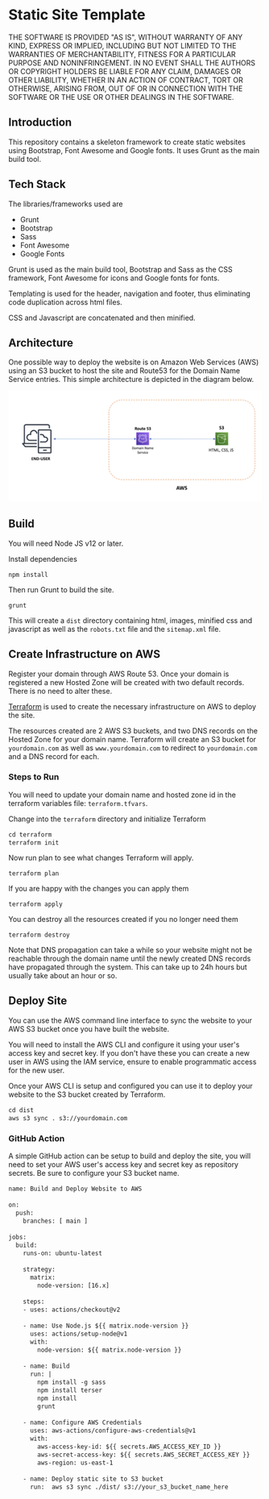 # Static Site Template

THE SOFTWARE IS PROVIDED "AS IS", WITHOUT WARRANTY OF ANY KIND, EXPRESS OR
IMPLIED, INCLUDING BUT NOT LIMITED TO THE WARRANTIES OF MERCHANTABILITY,
FITNESS FOR A PARTICULAR PURPOSE AND NONINFRINGEMENT. IN NO EVENT SHALL THE
AUTHORS OR COPYRIGHT HOLDERS BE LIABLE FOR ANY CLAIM, DAMAGES OR OTHER
LIABILITY, WHETHER IN AN ACTION OF CONTRACT, TORT OR OTHERWISE, ARISING FROM,
OUT OF OR IN CONNECTION WITH THE SOFTWARE OR THE USE OR OTHER DEALINGS IN THE
SOFTWARE.

## Introduction
This repository contains a skeleton framework to create static websites using Bootstrap, Font Awesome and Google fonts. It uses Grunt as the main build tool.

## Tech Stack
The libraries/frameworks used are
- Grunt
- Bootstrap
- Sass
- Font Awesome
- Google Fonts

Grunt is used as the main build tool, Bootstrap and Sass as the CSS framework, Font Awesome for icons and Google fonts for fonts.

Templating is used for the header, navigation and footer, thus eliminating code duplication across html files.

CSS and Javascript are concatenated and then minified.

## Architecture

One possible way to deploy the website is on Amazon Web Services (AWS) using an S3 bucket to host the site and Route53 for the Domain Name Service entries. This simple architecture is depicted in the diagram below.

![Architecture](architecture.png)

## Build

You will need Node JS v12 or later.

Install dependencies
```
npm install
```

Then run Grunt to build the site.
```
grunt
```

This will create a `dist` directory containing html, images, minified css and javascript as well as the `robots.txt` file and the `sitemap.xml` file.

## Create Infrastructure on AWS

Register your domain through AWS Route 53. Once your domain is registered a new Hosted Zone will be created with two default records. There is no need to alter these.

[Terraform](https://www.terraform.io) is used to create the necessary infrastructure on AWS to deploy the site.

The resources created are 2 AWS S3 buckets, and two DNS records on the Hosted Zone for your domain name. Terraform will create an S3 bucket for `yourdomain.com` as well as `www.yourdomain.com` to redirect to `yourdomain.com` and a DNS record for each.

### Steps to Run

You will need to update your domain name and hosted zone id in the terraform variables file: `terraform.tfvars`.

Change into the `terraform` directory and initialize Terraform
```
cd terraform
terraform init
```

Now run plan to see what changes Terraform will apply.
```
terraform plan
```

If you are happy with the changes you can apply them
```
terraform apply
```

You can destroy all the resources created if you no longer need them
```
terraform destroy
```

Note that DNS propagation can take a while so your website might not be reachable through the domain name until the newly created DNS records have propagated through the system. This can take up to 24h hours but usually take about an hour or so.

## Deploy Site
You can use the AWS command line interface to sync the website to your AWS S3 bucket once you have built the website.

You will need to install the AWS CLI and configure it using your user's access key and secret key. If you don't have these you can create a new user in AWS using the IAM service, ensure to enable programmatic access for the new user.

Once your AWS CLI is setup and configured you can use it to deploy your website to the S3 bucket created by Terraform.

```
cd dist
aws s3 sync . s3://yourdomain.com
```

### GitHub Action
A simple GitHub action can be setup to build and deploy the site, you will need to set your AWS user's access key and secret key as repository secrets. Be sure to configure your S3 bucket name.

```
name: Build and Deploy Website to AWS

on:
  push:
    branches: [ main ]

jobs:
  build:
    runs-on: ubuntu-latest

    strategy:
      matrix:
        node-version: [16.x]
    
    steps:
    - uses: actions/checkout@v2

    - name: Use Node.js ${{ matrix.node-version }}
      uses: actions/setup-node@v1
      with:
        node-version: ${{ matrix.node-version }}     

    - name: Build
      run: |
        npm install -g sass
        npm install terser
        npm install
        grunt
    
    - name: Configure AWS Credentials
      uses: aws-actions/configure-aws-credentials@v1
      with:
        aws-access-key-id: ${{ secrets.AWS_ACCESS_KEY_ID }}
        aws-secret-access-key: ${{ secrets.AWS_SECRET_ACCESS_KEY }}
        aws-region: us-east-1

    - name: Deploy static site to S3 bucket
      run:  aws s3 sync ./dist/ s3://your_s3_bucket_name_here
```